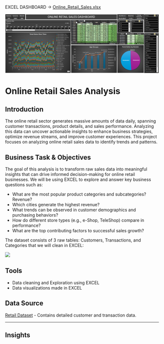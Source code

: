 EXCEL DASHBOARD -> [Online_Retail_Sales.xlsx](https://github.com/AndyeliSays/Online-Retail-Sales/blob/main/Online_retail_sales.xlsx)

<img src=https://github.com/AndyeliSays/Online-Retail-Sales/blob/main/assets/Online_retail_sales_excel_dashboard.png>

# Online Retail Sales Analysis

## Introduction
The online retail sector generates massive amounts of data daily, spanning customer transactions, product details, and sales performance. Analyzing this data can uncover actionable insights to enhance business strategies, optimize revenue streams, and improve customer experiences. This project focuses on analyzing online retail sales data to identify trends and patterns.

## Business Task & Objectives
The goal of this analysis is to transform raw sales data into meaningful insights that can drive informed decision-making for online retail businesses. We will be using EXCEL to explore and answer key business questions such as:

- What are the most popular product categories and subcategories? Revenue?
- Which cities generate the highest revenue?
- What trends can be observed in customer demographics and purchasing behaviors?
- How do different store types (e.g., e-Shop, TeleShop) compare in performance?
- What are the top contributing factors to successful sales growth?

The dataset consists of 3 raw tables: Customers, Transactions, and Categories that we will clean in EXCEL: 

<img src=(https://github.com/AndyeliSays/Online-Retail-Sales/blob/main/assets/Cleaning_process.png) width="300" >

## Tools
- Data cleaning and Exploration using EXCEL
- Data visualizations made in EXCEL

## Data Source
[Retail Dataset](https://www.kaggle.com/datasets/mohammadkaiftahir/airline-dataset/data) - Contains detailed customer and transaction data.

---

## Insights
